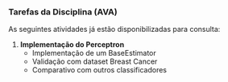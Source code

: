 ### Tarefas da Disciplina (AVA)

As seguintes atividades já estão disponibilizadas para consulta:

1. **Implementação do Perceptron**
    * Implementação de um BaseEstimator
    * Validação com dataset Breast Cancer
    * Comparativo com outros classificadores
